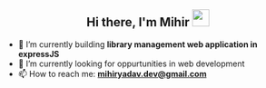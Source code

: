 <h2 align="center">Hi there, I'm Mihir <img src="https://raw.githubusercontent.com/MartinHeinz/MartinHeinz/master/wave.gif" width="30px"></h2>

- 🔭 I’m currently building **library management web application in expressJS**
- 🌱 I’m currently looking for oppurtunities in web development
- 📫 How to reach me: **mihiryadav.dev@gmail.com**
